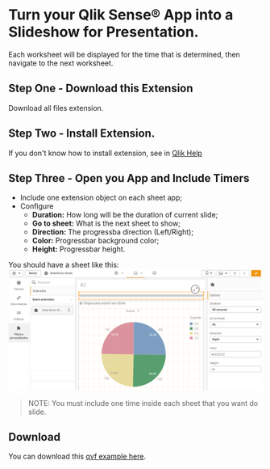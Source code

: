 # Turn your Qlik Sense® App into a Slideshow for Presentation.
Each worksheet will be displayed for the time that is determined, then navigate to the next worksheet.

## Step One - Download this Extension
Download all files extension.

## Step Two - Install Extension.
If you don't know how to install extension, see in [Qlik Help](https://help.qlik.com/en-US/sense-developer/September2020/Subsystems/Extensions/Content/Sense_Extensions/CustomComponents/custom-components-installing.htm)

## Step Three - Open you App and Include Timers
- Include one extension object on each sheet app;
- Configure 
  - **Duration:** How long will be the duration of current slide;
  - **Go to sheet:** What is the next sheet to show;
  - **Direction:** The progressba direction (Left/Right);
  - **Color:** Progressbar background color;
  - **Height:** Progressbar height.  

You should have a sheet like this:\
![Table 1](img/insert.PNG)

>NOTE: You must include one time inside each sheet that you want do slide.

## Download
You can download this [qvf example here](SlideShowSheet.qvf).
